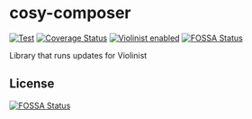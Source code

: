 # cosy-composer

[![Test](https://github.com/eiriksm/cosy-composer/actions/workflows/test.yml/badge.svg)](https://github.com/eiriksm/cosy-composer/actions/workflows/test.yml)
[![Coverage Status](https://coveralls.io/repos/github/eiriksm/cosy-composer/badge.svg?branch=main)](https://coveralls.io/github/eiriksm/cosy-composer?branch=main)
[![Violinist enabled](https://img.shields.io/badge/violinist-enabled-brightgreen.svg)](https://violinist.io)
[![FOSSA Status](https://app.fossa.com/api/projects/git%2Bgithub.com%2Feiriksm%2Fcosy-composer.svg?type=shield)](https://app.fossa.com/projects/git%2Bgithub.com%2Feiriksm%2Fcosy-composer?ref=badge_shield)

Library that runs updates for Violinist


## License
[![FOSSA Status](https://app.fossa.com/api/projects/git%2Bgithub.com%2Feiriksm%2Fcosy-composer.svg?type=large)](https://app.fossa.com/projects/git%2Bgithub.com%2Feiriksm%2Fcosy-composer?ref=badge_large)